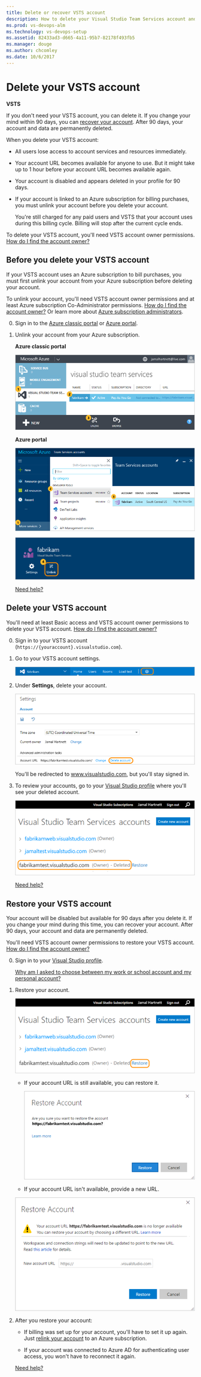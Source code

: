 ```yaml
---
title: Delete or recover VSTS account
description: How to delete your Visual Studio Team Services account and what happens to user accounts
ms.prod: vs-devops-alm
ms.technology: vs-devops-setup
ms.assetid: 82433ad3-d665-4a11-95b7-82178f493fb5
ms.manager: douge
ms.author: chcomley
ms.date: 10/6/2017
---
```

[//]: # (monikerRange: 'vsts')

# Delete your VSTS account

**VSTS**

If you don't need your  VSTS account, you can delete it. 
If you change your mind within 90 days, 
you can [recover your account](recover-your-vsts-account.md). 
After 90 days, your account 
and data are permanently deleted.

When you delete your VSTS account:

*   All users lose access to account services and resources immediately.

*   Your account URL becomes available for anyone to use. 
But it might take up to 1 hour before your account URL becomes available again. 

*   Your account is disabled and appears deleted in your profile for 90 days.

*   If your account is linked to an Azure subscription for billing purchases, 
you must unlink your account before you delete your account. 

	You're still charged for any paid users and
	VSTS that your account uses during this billing cycle. 
	Billing will stop after the current cycle ends.

To delete your VSTS account, 
you'll need VSTS account owner permissions. 
[How do I find the account owner?](faq-delete-restore-vsts-account.md#find-owner)

##  Before you delete your VSTS account

If your VSTS account uses an Azure subscription to bill purchases, 
you must first unlink your account from your Azure subscription before deleting your account. 

To unlink your account, 
you'll need VSTS account owner permissions 
and at least Azure subscription Co-Administrator permissions. 
[How do I find the account owner?](faq-delete-restore-vsts-account.md#find-owner) Or learn more about 
[Azure subscription administrators](https://azure.microsoft.com/en-us/documentation/articles/billing-add-change-azure-subscription-administrator/).

0.  Sign in to the [Azure classic portal](https://manage.windowsazure.com/) 
or [Azure portal](https://portal.azure.com). 

0.  Unlink your account from your Azure subscription.

	**Azure classic portal**

	![Select your VSTS account, unlink your account from your Azure subscription](_img/delete-account/azureunlinkvsoaccount.png)

	**Azure portal**

	![Browse, VSTS accounts, select your account](_img/_shared/ap_vso_selectlinkedaccount.png)

	![Unlink your account from an Azure subscription](_img/delete-account/app_unlinkvsoaccount2.png)

	[Need help?](faq-delete-restore-vsts-account.md#get-support)

##  Delete your VSTS account

You'll need at least Basic access and VSTS account owner 
permissions to delete your VSTS account. 
[How do I find the account owner?](faq-delete-restore-vsts-account.md#find-owner)

0.  Sign in to your VSTS account (```https://{youraccount}.visualstudio.com```).

0.  Go to your VSTS account settings.

	![Go to account settings](../_shared/_img/account-settings-new-ui.png)

0.  Under **Settings**, delete your account.

	![Click Delete account](_img/delete-account/vsodeleteaccount.png)

	You'll be redirected to www.visualstudio.com, but you'll stay signed in. 

0.	To review your accounts, go to your 
[Visual Studio profile](https://app.vsaex.visualstudio.com/profile/view) 
where you'll see your deleted account. 
    
	![Your account will appear deleted on your account list](_img/delete-account/deleted-account.png)

	[Need help?](faq-delete-restore-vsts-account.md#get-support)

<a name="undelete"></a>
##  Restore your VSTS account

Your account will be disabled but available for 90 days after you delete it. 
If you change your mind during this time, you can recover your account. 
After 90 days, your account and data are permanently deleted.

You'll need VSTS account owner 
permissions to restore your VSTS account. 
[How do I find the account owner?](faq-delete-restore-vsts-account.md#find-owner)

0.	Sign in to your [Visual Studio profile](https://app.vsaex.visualstudio.com/profile/view).

	[Why am I asked to choose between my work or school account and my personal account?](faq-delete-restore-vsts-account.md#ChooseOrgAcctMSAcct)

0.  Restore your account.

	![Next to your deleted account, click Restore](_img/delete-account/restore-account.png)

	*	If your account URL is still available, you can restore it.

		![Confirm restoring your account](_img/delete-account/restore-confirm.png)

	*	If your account URL isn't available, provide a new URL.

       ![Rename your deleted account](_img/delete-account/rename-deleted-account.png)

0.  After you restore your account:

	*	If billing was set up for your account, you'll have to set it up again. Just 
[relink your account](../billing/set-up-billing-for-your-account-vs.md) to an Azure subscription.

	*   If your account was connected to Azure AD for authenticating user access, you won't have to reconnect it again.

	[Need help?](faq-delete-restore-vsts-account.md#get-support)



